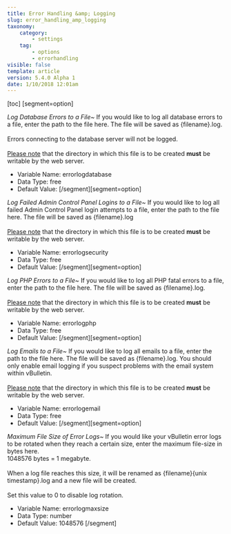 ```yaml
---
title: Error Handling &amp; Logging
slug: error_handling_amp_logging
taxonomy:
    category:
        - settings
    tag:
        - options
        - errorhandling
visible: false
template: article
version: 5.4.0 Alpha 1
date: 1/10/2018 12:01am
---
```


[toc]
[segment=option]

*Log Database Errors to a File~*
If you would like to log all database errors to a file, enter the path to the file here. The file will be saved as {filename}.log.<br />
<br />
Errors connecting to the database server will not be logged.<br />
<br />
<u>Please note</u> that the directory in which this file is to be created <b>must</b> be writable by the web server.



- Variable Name: errorlogdatabase
- Data Type: free
- Default Value: 
[/segment][segment=option]

*Log Failed Admin Control Panel Logins to a File~*
If you would like to log all failed Admin Control Panel login attempts to a file, enter the path to the file here. The file will be saved as {filename}.log<br />
<br />
<u>Please note</u> that the directory in which this file is to be created <b>must</b> be writable by the web server.



- Variable Name: errorlogsecurity
- Data Type: free
- Default Value: 
[/segment][segment=option]

*Log PHP Errors to a File~*
If you would like to log all PHP fatal errors to a file, enter the path to the file here. The file will be saved as {filename}.log.<br />
<br />
<u>Please note</u> that the directory in which this file is to be created <b>must</b> be writable by the web server.



- Variable Name: errorlogphp
- Data Type: free
- Default Value: 
[/segment][segment=option]

*Log Emails to a File~*
If you would like to log all emails to a file, enter the path to the file here. The file will be saved as {filename}.log. You should only enable email logging if you suspect problems with the email system within vBulletin.<br />
<br />
<u>Please note</u> that the directory in which this file is to be created <b>must</b> be writable by the web server.



- Variable Name: errorlogemail
- Data Type: free
- Default Value: 
[/segment][segment=option]

*Maximum File Size of Error Logs~*
If you would like your vBulletin error logs to be rotated when they reach a certain size, enter the maximum file-size in bytes here.<br />1048576 bytes = 1 megabyte.<br />
<br />
When a log file reaches this size, it will be renamed as {filename}{unix timestamp}.log and a new file will be created.<br />
<br />
Set this value to 0 to disable log rotation.



- Variable Name: errorlogmaxsize
- Data Type: number
- Default Value: 1048576
[/segment]